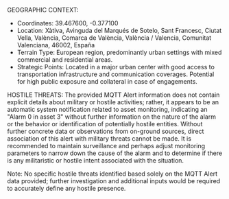 GEOGRAPHIC CONTEXT: 
- Coordinates: 39.467600, -0.377100
- Location: Xàtiva, Avinguda del Marqués de Sotelo, Sant Francesc, Ciutat Vella, València, Comarca de València, València / Valencia, Comunitat Valenciana, 46002, España
- Terrain Type: European region, predominantly urban settings with mixed commercial and residential areas.
- Strategic Points: Located in a major urban center with good access to transportation infrastructure and communication coverages. Potential for high public exposure and collateral in case of engagements.

HOSTILE THREATS:
The provided MQTT Alert information does not contain explicit details about military or hostile activities; rather, it appears to be an automatic system notification related to asset monitoring, indicating an "Alarm 0 in asset 3" without further information on the nature of the alarm or the behavior or identification of potentially hostile entities. Without further concrete data or observations from on-ground sources, direct association of this alert with military threats cannot be made. It is recommended to maintain surveillance and perhaps adjust monitoring parameters to narrow down the cause of the alarm and to determine if there is any militaristic or hostile intent associated with the situation. 

Note: No specific hostile threats identified based solely on the MQTT Alert data provided; further investigation and additional inputs would be required to accurately define any hostile presence.